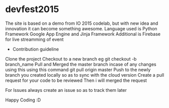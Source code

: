 # devfest2015
The site is based on a demo from IO 2015 codelab, but with new idea and innovation it can become something awesome.
Language used is Python 
Framework Google App Engine and Jinja Framework
Additional is Firebase for live streamming of event


- Contribution guideline

Clone the project
Checkout to a new branch eg git checkout -b branch_name
Pull and Merged the master branch incase of any changes using this  using this command git pull origin master
Push to the newly branch you created locally so as to sync with the cloud version
Create a pull request for your code to be reviewed 
Then i will merged the request

For Issues always create an issue so as to track them later

Happy Coding :D
